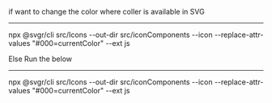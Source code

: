 if want to change the color where coller is available in SVG
*************************************************************
npx @svgr/cli src/Icons --out-dir src/iconComponents --icon --replace-attr-values "#000=currentColor" --ext js


Else Run the below
******************
npx @svgr/cli src/Icons --out-dir src/iconComponents --icon --replace-attr-values "#000=currentColor" --ext js

